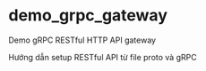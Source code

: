 # demo_grpc_gateway
Demo gRPC RESTful HTTP API gateway

Hướng dẫn setup RESTful API từ file proto và gRPC
